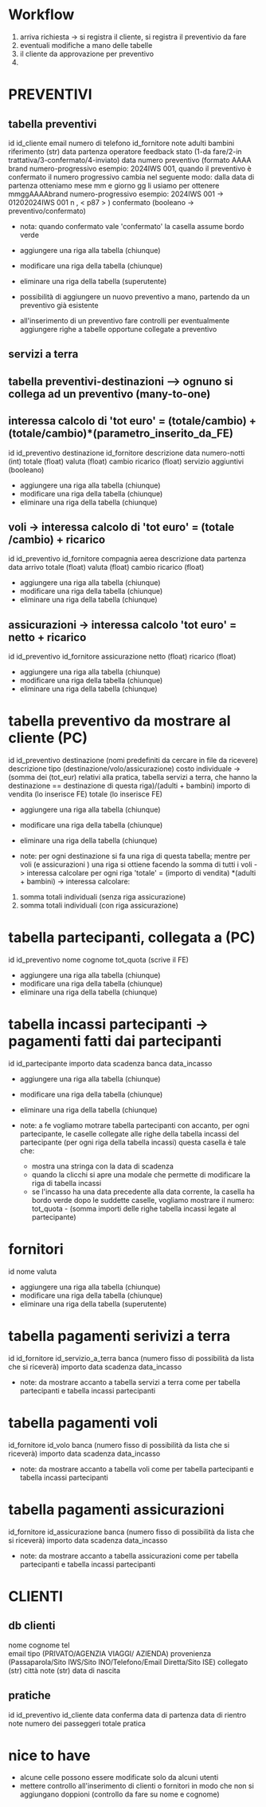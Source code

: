 # Workflow
1. arriva richiesta -> si registra il cliente, si registra il preventivio da fare
2. eventuali modifiche a mano delle tabelle
3. il cliente da approvazione per preventivo
4. 

# PREVENTIVI

## tabella preventivi
id
id_cliente
email
numero di telefono
id_fornitore
note
adulti
bambini
riferimento (str)
data partenza
operatore 
feedback
stato (1-da fare/2-in trattativa/3-confermato/4-inviato)
data
numero preventivo (formato AAAA brand numero-progressivo esempio: 2024IWS 001, quando il preventivo è confermato il numero progressivo cambia nel seguente modo: 
dalla data di partenza otteniamo mese mm e giorno gg
li usiamo per ottenere
mmggAAAAbrand numero-progressivo
esempio: 2024IWS 001 -> 01202024IWS 001 n   , <  p87 >
)
confermato (booleano -> preventivo/confermato)

- nota: quando confermato vale 'confermato' la casella assume bordo verde
-  aggiungere una riga alla tabella (chiunque)
-  modificare una riga della tabella (chiunque)
-  eliminare una riga della tabella (superutente)

-  possibilità di aggiungere un nuovo preventivo a mano, partendo da un preventivo già esistente
-  all'inserimento di un preventivo fare controlli per eventualmente aggiungere righe a tabelle opportune collegate a preventivo    



## servizi a terra
## tabella preventivi-destinazioni --> ognuno si collega ad un preventivo (many-to-one)
## interessa calcolo di 'tot euro' = (totale/cambio) + (totale/cambio)*(parametro_inserito_da_FE)
id
id_preventivo
destinazione
id_fornitore
descrizione
data
numero-notti (int)
totale  (float)
valuta (float)
cambio
ricarico (float)
servizio aggiuntivi (booleano)

-  aggiungere una riga alla tabella (chiunque)
-  modificare una riga della tabella (chiunque)
-  eliminare una riga della tabella (chiunque)


## voli -> interessa calcolo di 'tot euro' = (totale /cambio) + ricarico
id
id_preventivo
id_fornitore
compagnia aerea
descrizione
data partenza 
data arrivo
totale (float)
valuta (float)
cambio 
ricarico (float)

-  aggiungere una riga alla tabella (chiunque)
-  modificare una riga della tabella (chiunque)
-  eliminare una riga della tabella (chiunque)


## assicurazioni -> interessa calcolo 'tot euro' = netto + ricarico
id
id_preventivo
id_fornitore
assicurazione
netto (float)
ricarico (float)

-  aggiungere una riga alla tabella (chiunque)
-  modificare una riga della tabella (chiunque)
-  eliminare una riga della tabella (chiunque)

# tabella preventivo da mostrare al cliente  (PC)
id
id_preventivo
destinazione (nomi predefiniti da cercare in file da ricevere)
descrizione
tipo (destinazione/volo/assicurazione)
costo individuale -> (somma dei (tot_eur) relativi alla pratica, tabella servizi a terra, che hanno la destinazione == destinazione di questa riga)/(adulti + bambini)
importo di vendita (lo inserisce FE)
totale (lo inserisce FE)

-  aggiungere una riga alla tabella (chiunque)
-  modificare una riga della tabella (chiunque)
-  eliminare una riga della tabella (chiunque)

- note: per ogni destinazione si fa una riga di questa tabella; mentre per voli (e assicurazioni ) una riga si ottiene facendo la somma di tutti i voli
->  interessa calcolare per ogni riga 'totale' = (importo di vendita) *(adulti + bambini)
-> interessa calcolare:
1. somma totali individuali (senza riga assicurazione)
2. somma totali individuali (con riga assicurazione)

# tabella partecipanti, collegata a (PC)
id
id_preventivo
nome 
cognome 
tot_quota (scrive il FE)

-  aggiungere una riga alla tabella (chiunque)
-  modificare una riga della tabella (chiunque)
-  eliminare una riga della tabella (chiunque)

# tabella incassi partecipanti -> pagamenti fatti dai partecipanti
id
id_partecipante
importo
data scadenza
banca
data_incasso

-  aggiungere una riga alla tabella (chiunque)
-  modificare una riga della tabella (chiunque)
-  eliminare una riga della tabella (chiunque)

- note: a fe vogliamo motrare tabella partecipanti con accanto, per ogni partecipante, le caselle collegate alle righe della tabella incassi del partecipante (per ogni riga della tabella incassi)
  questa casella è tale che: 
  - mostra una stringa con la data di scadenza
  - quando la clicchi si apre una modale che permette di modificare la riga di tabella incassi
  - se l'incasso ha una data precedente alla data corrente, la casella ha bordo verde
dopo le suddette caselle, vogliamo mostrare il numero: tot_quota - (somma importi delle righe tabella incassi legate al partecipante)

# fornitori
id 
nome
valuta

-  aggiungere una riga alla tabella (chiunque)
-  modificare una riga della tabella (chiunque)
-  eliminare una riga della tabella (superutente)


# tabella pagamenti serivizi a terra
id
id_fornitore
id_servizio_a_terra
banca (numero fisso di possibilità da lista che si riceverà)
importo
data scadenza
data_incasso

- note: da mostrare accanto a tabella servizi a terra come per tabella partecipanti e tabella incassi partecipanti

# tabella pagamenti voli
id_fornitore
id_volo
banca (numero fisso di possibilità da lista che si riceverà)
importo
data scadenza
data_incasso

- note: da mostrare accanto a tabella voli come per tabella partecipanti e tabella incassi partecipanti

# tabella pagamenti assicurazioni
id_fornitore
id_assicurazione
banca (numero fisso di possibilità da lista che si riceverà)
importo
data scadenza
data_incasso

- note: da mostrare accanto a tabella assicurazioni come per tabella partecipanti e tabella incassi partecipanti
  
# CLIENTI
## db clienti
nome 
cognome 
tel  
email
tipo (PRIVATO/AGENZIA VIAGGI/ AZIENDA)
provenienza (Passaparola/Sito IWS/Sito INO/Telefono/Email Diretta/Sito ISE)
collegato (str)
città
note (str)
data di nascita

## pratiche
id
id_preventivo
id_cliente
data conferma
data di partenza
data di rientro
note
numero dei passeggeri
totale pratica


# nice to have
- alcune celle possono essere modificate solo da alcuni utenti
- mettere controllo all'inserimento di clienti o fornitori in modo che non si aggiungano doppioni (controllo da fare su nome e cognome)
